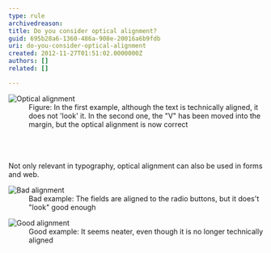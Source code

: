 ```yaml
---
type: rule
archivedreason: 
title: Do you consider optical alignment?
guid: 695b28a6-1360-486a-908e-20016a6b9fdb
uri: do-you-consider-optical-alignment
created: 2012-11-27T01:51:02.0000000Z
authors: []
related: []

---
```



<dl class="goodImage"><dt><img alt="Optical alignment" src="http&#58;//www.ssw.com.au/ssw/Standards/Rules/Images/opticalalignment.jpg" /></dt>
<dd>Figure&#58; In the first example, although the text is technically aligned, it does not 'look' it. In the second one, the &quot;V&quot; has been moved into the margin, but the optical alignment is now correct</dd></dl>
<br><excerpt class='endintro'></excerpt><br>
​<div>Not only relevant in typography, optical alignment can also be used in forms and web.</div>
<dl class="badImage"><dt><img alt="Bad alignment" src="http&#58;//www.ssw.com.au/ssw/Standards/Rules/Images/bad_opticalalignment.jpg" /></dt>
<dd>Bad example&#58; The fields are aligned to the radio buttons, but it does't &quot;look&quot; good enough</dd></dl>
<dl class="goodImage"><dt><img alt="Good alignment" src="http&#58;//www.ssw.com.au/ssw/Standards/Rules/Images/good_opticalalignment.png" /></dt>
<dd>Good example&#58; It seems neater, even though it is no longer technically aligned</dd></dl>


